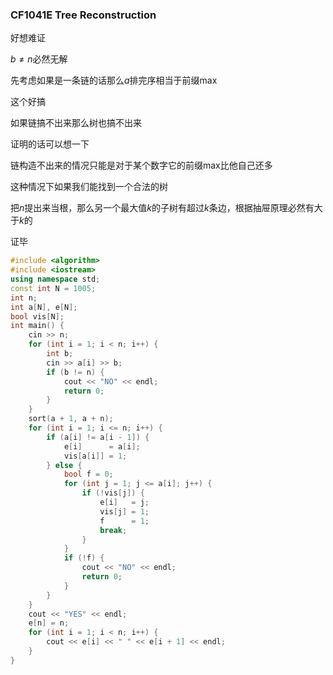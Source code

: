 ### CF1041E Tree Reconstruction

好想难证

$b\ne n$必然无解

先考虑如果是一条链的话那么$a$排完序相当于前缀max

这个好搞

如果链搞不出来那么树也搞不出来

证明的话可以想一下

链构造不出来的情况只能是对于某个数字它的前缀max比他自己还多

这种情况下如果我们能找到一个合法的树

把$n$提出来当根，那么另一个最大值$k$的子树有超过$k$条边，根据抽屉原理必然有大于$k$的

证毕

```cpp
#include <algorithm>
#include <iostream>
using namespace std;
const int N = 1005;
int n;
int a[N], e[N];
bool vis[N];
int main() {
    cin >> n;
    for (int i = 1; i < n; i++) {
        int b;
        cin >> a[i] >> b;
        if (b != n) {
            cout << "NO" << endl;
            return 0;
        }
    }
    sort(a + 1, a + n);
    for (int i = 1; i <= n; i++) {
        if (a[i] != a[i - 1]) {
            e[i]      = a[i];
            vis[a[i]] = 1;
        } else {
            bool f = 0;
            for (int j = 1; j <= a[i]; j++) {
                if (!vis[j]) {
                    e[i]   = j;
                    vis[j] = 1;
                    f      = 1;
                    break;
                }
            }
            if (!f) {
                cout << "NO" << endl;
                return 0;
            }
        }
    }
    cout << "YES" << endl;
    e[n] = n;
    for (int i = 1; i < n; i++) {
        cout << e[i] << " " << e[i + 1] << endl;
    }
}
```


